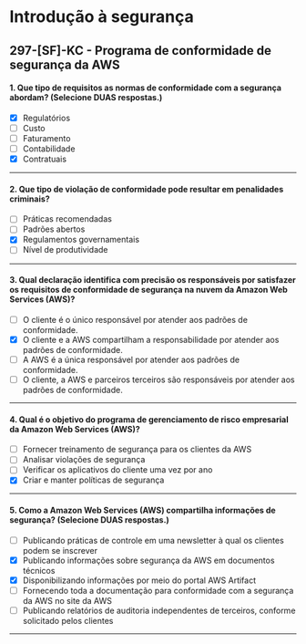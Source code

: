 # Introdução à segurança

## 297-[SF]-KC - Programa de conformidade de segurança da AWS

#### 1. Que tipo de requisitos as normas de conformidade com a segurança abordam? (Selecione DUAS respostas.)
- [x] Regulatórios
- [ ] Custo
- [ ] Faturamento
- [ ] Contabilidade
- [x] Contratuais

***

#### 2. Que tipo de violação de conformidade pode resultar em penalidades criminais?
- [ ] Práticas recomendadas
- [ ] Padrões abertos
- [x] Regulamentos governamentais
- [ ] Nível de produtividade
 
***

#### 3. Qual declaração identifica com precisão os responsáveis por satisfazer os requisitos de conformidade de segurança na nuvem da Amazon Web Services (AWS)?
- [ ] O cliente é o único responsável por atender aos padrões de conformidade.
- [x] O cliente e a AWS compartilham a responsabilidade por atender aos padrões de conformidade.
- [ ] A AWS é a única responsável por atender aos padrões de conformidade.
- [ ] O cliente, a AWS e parceiros terceiros são responsáveis por atender aos padrões de conformidade.

***

#### 4. Qual é o objetivo do programa de gerenciamento de risco empresarial da Amazon Web Services (AWS)?
- [ ] Fornecer treinamento de segurança para os clientes da AWS
- [ ] Analisar violações de segurança
- [ ] Verificar os aplicativos do cliente uma vez por ano
- [x] Criar e manter políticas de segurança

***

#### 5. Como a Amazon Web Services (AWS) compartilha informações de segurança? (Selecione DUAS respostas.)
- [ ] Publicando práticas de controle em uma newsletter à qual os clientes podem se inscrever
- [x] Publicando informações sobre segurança da AWS em documentos técnicos
- [x] Disponibilizando informações por meio do portal AWS Artifact
- [ ] Fornecendo toda a documentação para conformidade com a segurança da AWS no site da AWS
- [ ] Publicando relatórios de auditoria independentes de terceiros, conforme solicitado pelos clientes

***
